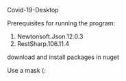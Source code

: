 Covid-19-Desktop 

Prerequisites for running the program:
1. Newtonsoft.Json.12.0.3
2. RestSharp.106.11.4

download and install packages in nuget

Use a mask (:
